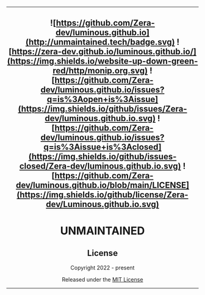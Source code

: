 <div align="center">
  
----
![https://github.com/Zera-dev/luminous.github.io](http://unmaintained.tech/badge.svg) 
![https://zera-dev.github.io/luminous.github.io/](https://img.shields.io/website-up-down-green-red/http/monip.org.svg)
![https://github.com/Zera-dev/luminous.github.io/issues?q=is%3Aopen+is%3Aissue](https://img.shields.io/github/issues/Zera-dev/luminous.github.io.svg)
![https://github.com/Zera-dev/luminous.github.io/issues?q=is%3Aissue+is%3Aclosed](https://img.shields.io/github/issues-closed/Zera-dev/luminous.github.io.svg)
![https://github.com/Zera-dev/luminous.github.io/blob/main/LICENSE](https://img.shields.io/github/license/Zera-dev/Luminous.github.io.svg)
----
#  UNMAINTAINED
  
  
## License

Copyright 2022 - present

Released under the [MIT License](LICENSE)
***

</div>
